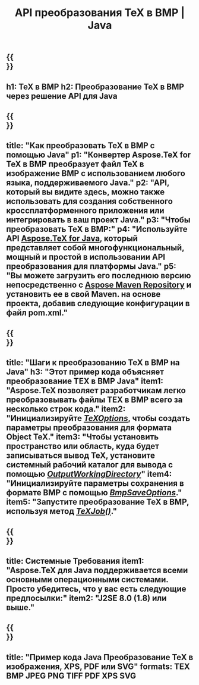 ﻿---
translation: true
template: /_templates/_conversion-child-java.md
title: API преобразования TeX в BMP | Java
description: Функциональность преобразования TeX в BMP. Интегрируйте эту локальную библиотеку Java в свой проект или используйте кроссплатформенные приложения для преобразования TeX в BMP.
keywords: tex to bmp api java, интегрировать tex2bmp
url: /java/conversion/tex-to-bmp/
family: tex
platformtag: java
feature: conversion
informat: TEX
outformat: BMP
otherformats: PNG JPEG TIFF PDF XPS SVG
---

{{<section banner>}}
---
h1: TeX в BMP
h2: Преобразование TeX в BMP через решение API для Java
---

{{<section overview>}}
---
title: "Как преобразовать TeX в BMP с помощью Java"
p1: "Конвертер Aspose.TeX for TeX в BMP преобразует файл TeX в изображение BMP с использованием любого языка, поддерживаемого Java."
p2: "API, который вы видите здесь, можно также использовать для создания собственного кроссплатформенного приложения или интегрировать в ваш проект Java."
p3: "Чтобы преобразовать TeX в BMP:"
p4: "Используйте API [Aspose.TeX for Java](https://products.aspose.com/tex/java), который представляет собой многофункциональный, мощный и простой в использовании API преобразования для платформы Java."
p5: "Вы можете загрузить его последнюю версию непосредственно с [Aspose Maven Repository](https://repository.aspose.com/tex/) и установить ее в свой Maven. на основе проекта, добавив следующие конфигурации в файл pom.xml."
---

{{<section feature1>}}
---
title: "Шаги к преобразованию TeX в BMP на Java"
h3: "Этот пример кода объясняет преобразование TEX в BMP Java"
item1: "Aspose.TeX позволяет разработчикам легко преобразовывать файлы TEX в BMP всего за несколько строк кода."
item2: "Инициализируйте [*TeXOptions*](https://reference.aspose.com/tex/java/com.aspose.tex/TeXOptions), чтобы создать параметры преобразования для формата Object TeX."
item3: "Чтобы установить пространство или область, куда будет записываться вывод TeX, установите системный рабочий каталог для вывода с помощью [*OutputWorkingDirectory*](https://reference.aspose.com/tex/java/com.aspose.tex/TeXOptions#getOutputWorkingDirectory--)"
item4: "Инициализируйте параметры сохранения в формате BMP с помощью [*BmpSaveOptions*](https://reference.aspose.com/tex/java/com.aspose.tex.rendering/BmpSaveOptions)."
item5: "Запустите преобразование TeX в BMP, используя метод [*TeXJob()*](https://reference.aspose.com/tex/java/com.aspose.tex/TeXJob)."
---

{{<section feature2>}}
---
title: Системные Требования
item1: "Aspose.TeX для Java поддерживается всеми основными операционными системами. Просто убедитесь, что у вас есть следующие предпосылки:"
item2: "J2SE 8.0 (1.8) или выше."
---

{{<section widget>}}
---
title: "Пример кода Java Преобразование TeX в изображения, XPS, PDF или SVG"
formats: TEX BMP JPEG PNG TIFF PDF XPS SVG
---